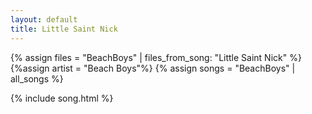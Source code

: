 ```yaml
---
layout: default
title: Little Saint Nick
---
```


{% assign files = "BeachBoys" | files_from_song: "Little Saint Nick" %}
{%assign artist = "Beach Boys"%}
{% assign songs = "BeachBoys" | all_songs %}

 
{% include song.html %}
